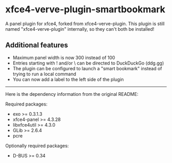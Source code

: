 xfce4-verve-plugin-smartbookmark
================================

A panel plugin for xfce4, forked from xfce4-verve-plugin.
This plugin is still named "xfce4-verve-plugin" internally, so they can't both be installed!

Additional features
-------------------

* Maximum panel width is now 300 instead of 100
* Entries starting with ! and/or \ can be directed to DuckDuckGo (ddg.gg)
* The plugin can be configured to launch a "smart bookmark" instead of trying to run a local command
* You can now add a label to the left side of the plugin

---

Here is the dependency information from the original README:

Required packages:
  * exo >= 0.3.1.3
  * xfce4-panel >= 4.3.28
  * libxfce4util >= 4.3.0
  * GLib >= 2.6.4
  * pcre

Optionally required packages:
  * D-BUS >= 0.34

